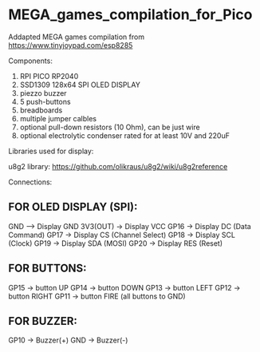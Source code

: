 # MEGA_games_compilation_for_Pico
Addapted MEGA games compilation from https://www.tinyjoypad.com/esp8285


Components:
1) RPI PICO RP2040
2) SSD1309 128x64 SPI OLED DISPLAY
4) piezzo buzzer
5) 5 push-buttons
6) breadboards
7) multiple jumper calbles
8) optional pull-down resistors (10 Ohm), can be just wire
9) optional electrolytic condenser rated for at least 10V and 220uF


Libraries used for display:

u8g2 library:
https://github.com/olikraus/u8g2/wiki/u8g2reference

Connections:

FOR OLED DISPLAY (SPI):
--------------------------------
GND -->  Display GND
3V3(OUT) -> Display VCC
GP16 -> Display DC  (Data Command)
GP17 -> Display CS  (Channel Select)
GP18 -> Display SCL (Clock)
GP19 -> Display SDA (MOSI)
GP20 -> Display RES (Reset)

FOR BUTTONS:
--------------------------------
GP15 -> button UP
GP14 -> button DOWN
GP13 -> button LEFT
GP12 -> button RIGHT
GP11 -> button FIRE
(all buttons to GND) 

FOR BUZZER:
--------------------------------
GP10 -> Buzzer(+)
GND -> Buzzer(-)
